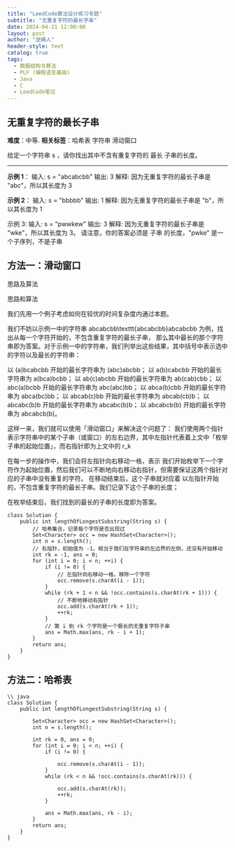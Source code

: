 ```yaml
---
title: "LeedCode算法设计练习专题"
subtitle: "无重复字符的最长字串"
date: 2024-04-21 12:00:00
layout: post
author: "逆熵人"
header-style: text
catalog: true
tags:
  - 数据结构与算法
  - PLF (编程语言基础)
  - Java
  - C
  - LeedCode笔记
---
```




## 无重复字符的最长子串
**难度**：中等.  **相关标签**：哈希表 字符串 滑动窗口

给定一个字符串 s ，请你找出其中不含有重复字符的 最长 
子串的长度。

---

**示例 1**：
输入: s = "abcabcbb"
输出: 3 
解释: 因为无重复字符的最长子串是 "abc"，所以其长度为 3

**示例 2**：
输入: s = "bbbbb"
输出: 1
解释: 因为无重复字符的最长子串是 "b"，所以其长度为 1

示例 3:
输入: s = "pwwkew"
输出: 3
解释: 因为无重复字符的最长子串是 "wke"，所以其长度为 3。
     请注意，你的答案必须是 子串 的长度，"pwke" 是一个子序列，不是子串

## 方法一：滑动窗口
思路及算法

思路和算法

我们先用一个例子考虑如何在较优的时间复杂度内通过本题。

我们不妨以示例一中的字符串 abcabcbb\texttt{abcabcbb}abcabcbb 为例，找出从每一个字符开始的，不包含重复字符的最长子串，
那么其中最长的那个字符串即为答案。对于示例一中的字符串，我们列举出这些结果，其中括号中表示选中的字符以及最长的字符串：

以 (a)bcabcbb 开始的最长字符串为 (abc)abcbb；
以 a(b)cabcbb 开始的最长字符串为 a(bca)bcbb；
以 ab(c)abcbb 开始的最长字符串为 ab(cab)cbb；
以 abc(a)bcbb 开始的最长字符串为 abc(abc)bb；
以 abca(b)cbb 开始的最长字符串为 abca(bc)bb；
以 abcab(c)bb 开始的最长字符串为 abcab(cb)b；
以 abcabc(b)b 开始的最长字符串为 abcabc(b)b；
以 abcabcb(b) 开始的最长字符串为 abcabcb(b)。

这样一来，我们就可以使用「滑动窗口」来解决这个问题了：
我们使用两个指针表示字符串中的某个子串（或窗口）的左右边界，其中左指针代表着上文中「枚举子串的起始位置」，而右指针即为上文中的 r_k

在每一步的操作中，我们会将左指针向右移动一格，表示 我们开始枚举下一个字符作为起始位置，然后我们可以不断地向右移动右指针，但需要保证这两个指针对应的子串中没有重复的字符。
在移动结束后，这个子串就对应着 以左指针开始的，不包含重复字符的最长子串。我们记录下这个子串的长度；

在枚举结束后，我们找到的最长的子串的长度即为答案。

```
class Solution {
    public int lengthOfLongestSubstring(String s) {
        // 哈希集合，记录每个字符是否出现过
        Set<Character> occ = new HashSet<Character>();
        int n = s.length();
        // 右指针，初始值为 -1，相当于我们在字符串的左边界的左侧，还没有开始移动
        int rk = -1, ans = 0;
        for (int i = 0; i < n; ++i) {
            if (i != 0) {
                // 左指针向右移动一格，移除一个字符
                occ.remove(s.charAt(i - 1));
            }
            while (rk + 1 < n && !occ.contains(s.charAt(rk + 1))) {
                // 不断地移动右指针
                occ.add(s.charAt(rk + 1));
                ++rk;
            }
            // 第 i 到 rk 个字符是一个极长的无重复字符子串
            ans = Math.max(ans, rk - i + 1);
        }
        return ans;
    }
}

```


## 方法二：哈希表


```
\\ java
class Solution {
    public int lengthOfLongestSubstring(String s) {
       
        Set<Character> occ = new HashSet<Character>();
        int n = s.length();
        
        int rk = 0, ans = 0;
        for (int i = 0; i < n; ++i) {
            if (i != 0) {
                
                occ.remove(s.charAt(i - 1));
            }
            while (rk < n && !occ.contains(s.charAt(rk))) {
               
                occ.add(s.charAt(rk));
                ++rk;
            }
            
            ans = Math.max(ans, rk - i);
        }
        return ans;
    }
}

```











































































